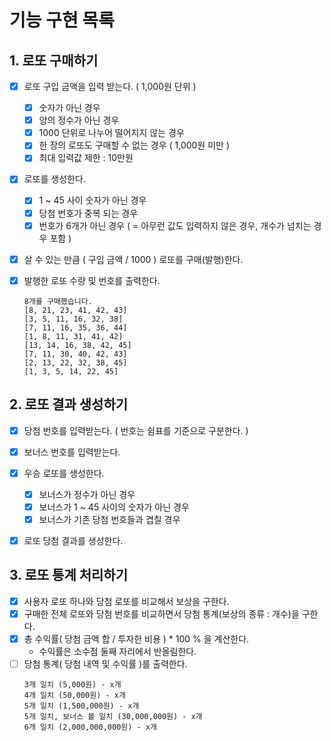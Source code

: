 # 기능 구현 목록

## 1. 로또 구매하기

- [x] 로또 구입 금액을 입력 받는다. ( 1,000원 단위 )

  - [x] 숫자가 아닌 경우
  - [x] 양의 정수가 아닌 경우
  - [x] 1000 단위로 나누어 떨어지지 않는 경우
  - [x] 한 장의 로또도 구매할 수 없는 경우 ( 1,000원 미만 )
  - [x] 최대 입력값 제한 : 10만원

- [x] 로또를 생성한다.

  - [x] 1 ~ 45 사이 숫자가 아닌 경우
  - [x] 당첨 번호가 중복 되는 경우
  - [x] 번호가 6개가 아닌 경우 ( = 아무런 값도 입력하지 않은 경우, 개수가 넘치는 경우 포함 )

- [x] 살 수 있는 만큼 ( 구입 금액 / 1000 ) 로또를 구매(발행)한다.
- [x] 발행한 로또 수량 및 번호를 출력한다.
  ```
  8개를 구매했습니다.
  [8, 21, 23, 41, 42, 43]
  [3, 5, 11, 16, 32, 38]
  [7, 11, 16, 35, 36, 44]
  [1, 8, 11, 31, 41, 42]
  [13, 14, 16, 38, 42, 45]
  [7, 11, 30, 40, 42, 43]
  [2, 13, 22, 32, 38, 45]
  [1, 3, 5, 14, 22, 45]
  ```

## 2. 로또 결과 생성하기

- [x] 당첨 번호를 입력받는다. ( 번호는 쉼표를 기준으로 구분한다. )
- [x] 보너스 번호를 입력받는다.
- [x] 우승 로또를 생성한다.

  - [x] 보너스가 정수가 아닌 경우
  - [x] 보너스가 1 ~ 45 사이의 숫자가 아닌 경우
  - [x] 보너스가 기존 당첨 번호들과 겹칠 경우

- [x] 로또 당첨 결과를 생성한다.

## 3. 로또 통계 처리하기

- [x] 사용자 로또 하나와 당첨 로또를 비교해서 보상을 구한다.
- [x] 구매한 전체 로또와 당첨 번호를 비교하면서 당첨 통계(보상의 종류 : 개수)을 구한다.
- [x] 총 수익률( 당첨 금액 합 / 투자한 비용 ) \* 100 % 을 계산한다.
  - 수익률은 소수점 둘째 자리에서 반올림한다.
- [ ] 당첨 통계( 당첨 내역 및 수익률 )를 출력한다.
  ```
  3개 일치 (5,000원) - x개
  4개 일치 (50,000원) - x개
  5개 일치 (1,500,000원) - x개
  5개 일치, 보너스 볼 일치 (30,000,000원) - x개
  6개 일치 (2,000,000,000원) - x개
  ```
